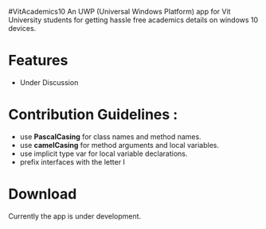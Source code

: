 #VitAcademics10
An UWP (Universal Windows Platform)  app for Vit University students for getting  hassle free academics details on windows 10 devices.

 Features
========
  - Under Discussion

Contribution Guidelines :
========
  - use **PascalCasing** for class names and method names.
  - use  **camelCasing** for method arguments and local variables.
  - use implicit type var for local variable declarations.
  - prefix interfaces with the letter I
  
  
Download
========
Currently the app is under development.




